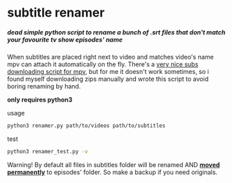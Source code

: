 # subtitle renamer

##### dead simple python script to rename a bunch of .srt files that don't match your favourite tv show episodes' name

When subtitles are placed right next to video and matches video's name mpv can attach it automatically on the fly. There's a [very nice subs downloading script for mpv](https://github.com/davidde/mpv-autosub), but for me it doesn't work sometimes, so i found myself downloading zips manually and wrote this script to avoid boring renaming by hand.

**only requires python3**

usage

```bash
python3 renamer.py path/to/videos path/to/subtitles
```

test

```bash
python3 renamer_test.py -v
```

Warning! By default all files in subtitles folder will be renamed AND <u>**moved permanently**</u> to episodes' folder. So make a backup if you need originals.
